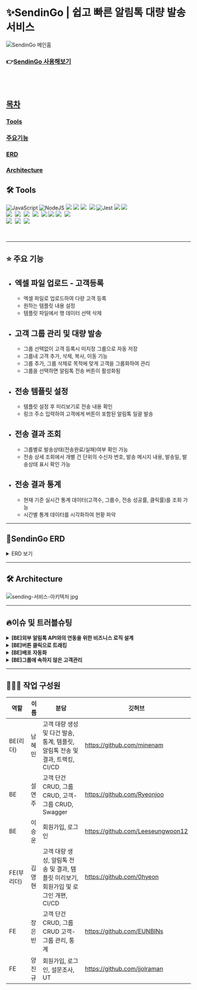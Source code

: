 # ✨SendinGo | 쉽고 빠른 알림톡 대량 발송 서비스

![SendinGo 메인홈](https://user-images.githubusercontent.com/121853931/233304202-48859725-6fcc-470d-bf53-b69d1a2b127a.jpg)

### 👉[SendinGo 사용해보기][sendingo-link]

[sendingo-link]: https://www.sendingo.site/ 'SendinGo 바로가기!'

## <br>

## [목차](#contents)

### [Tools](#tools)

### [주요기능](#주요-기능)

### [ERD](#sendingo-erd)

### [Architecture](#sending-서비스-아키텍처)

## 🛠 Tools

![JavaScript](https://img.shields.io/badge/javascript-%23323330.svg?style=for-the-badge&logo=javascript&logoColor=%23F7DF1E)
![NodeJS](https://img.shields.io/badge/node.js-6DA55F?style=for-the-badge&logo=node.js&logoColor=white)
<img src="https://img.shields.io/badge/express-000000?style=for-the-badge&logo=express&logoColor=white">
<img src="https://img.shields.io/badge/docker-2496ED?style=for-the-badge&logo=docker&logoColor=white">
<img src="https://img.shields.io/badge/-axios-black?style=for-the-badge&logo=axios&logoColor=white"/>&nbsp;
<img src="https://img.shields.io/badge/-Nginx-green?style=for-the-badge&logo=Nginx&logoColor=white">
![Jest](https://img.shields.io/badge/Jest-C21325?style=for-the-badge&logo=Jest&logoColor=white)
<img src="https://img.shields.io/badge/JSON Web Tokens-000000?style=for-the-badge&logo=JSON Web Tokens&logoColor=white">
<img src="https://img.shields.io/badge/-winston-green?style=for-the-badge&logo=winston&logoColor=white"/>&nbsp;
<br>
<img src="https://img.shields.io/badge/-amazonec2-FF9900?style=for-the-badge&logo=amazonec2&logoColor=white"/>&nbsp;
<img src="https://img.shields.io/badge/-redis-red?style=for-the-badge&logo=redis&logoColor=white"/>&nbsp;
<img src="https://img.shields.io/badge/-AWS ElastiCache-2962FF?style=for-the-badge&logo=AWS ElastiCache&logoColor=white"/>&nbsp;
<img src="https://img.shields.io/badge/-amazon cloudwatch-5BA745?style=for-the-badge&logo=amazon cloudwatch&logoColor=white"/>&nbsp;
<img src="https://img.shields.io/badge/github-%23121011.svg?style=for-the-badge&logo=github&logoColor=white">
<img src="https://img.shields.io/badge/githubactions-2088FF.svg?style=for-the-badge&logo=githubactions&logoColor=white">
<img src="https://img.shields.io/badge/-amazons3-EB001B?style=for-the-badge&logo=amazons3&logoColor=white"/>&nbsp;
<img src="https://img.shields.io/badge/-AWS CodeDeploy-5BA745?style=for-the-badge&logo=AWS CodeDeploy&logoColor=white"/>&nbsp;
<br>
<img src="https://img.shields.io/badge/-sequelize-blue?style=for-the-badge&logo=Sequelize&logoColor=white"/>&nbsp;
<img src="https://img.shields.io/badge/-mysql-blue?style=for-the-badge&logo=Mysql&logoColor=white"/>&nbsp;
<img src="https://img.shields.io/badge/-amazonrds-527FFF?style=for-the-badge&logo=amazonrds&logoColor=white"/>&nbsp;

<br>

---

## ⭐ **주요 기능**<a name="주요-기능"></a>

- ## **엑셀 파일 업로드 - 고객등록** <br>

  - 엑셀 파일로 업로드하여 다량 고객 등록
  - 원하는 템플릿 내용 설정
  - 템플릿 파일에서 행 데이터 선택 삭제

- ## **고객 그룹 관리 및 대량 발송** <br>

  - 그룹 선택없이 고객 등록시 미지정 그룹으로 자동 저장
  - 그룹내 고객 추가, 삭제, 복사, 이동 기능
  - 그룹 추가, 그룹 삭제로 목적에 맞게 고객을 그룹화하여 관리
  - 그룹을 선택하면 알림톡 전송 버튼이 활성화됨

- ## **전송 템플릿 설정** <br>

  - 템플릿 설정 후 미리보기로 전송 내용 확인
  - 링크 주소 입력하여 고객에게 버튼이 포함된 알림톡 일괄 발송

- ## **전송 결과 조회** <br>

  - 그룹별로 발송상태(전송완료/실패)여부 확인 가능
  - 전송 상세 조회에서 개별 건 단위의 수신자 번호, 발송 메시지 내용, 발송일, 발송상태 표시 확인 가능

- ## **전송 결과 통계** <br>

  - 현재 기준 실시간 통계 데이터(고객수, 그룹수, 전송 성공률, 클릭률)를 조회 가능
  - 시간별 통계 데이터를 시각화하여 현황 파악

---

## 📝SendinGo ERD<a name="sendingo-erd"></a>

<details>
<summary>ERD 보기</summary></br>
<div markdown="1">

![sendinGo-ERD (1)](https://user-images.githubusercontent.com/121853931/233146073-8f975088-f2a6-49ff-8f45-256fd7efc81e.png)

</div>
</details>

---

## 🛠 Architecture<a name="sending-서비스-아키텍처"></a>

![sending-서비스-아키텍처 jpg](https://user-images.githubusercontent.com/121853931/233131984-3a66adee-8880-41f5-8691-820c0f2c397e.jpg)

---

## 🔥이슈 및 트러블슈팅

<details>
<summary><b>[BE]외부 알림톡 API와의 연동을 위한 비즈니스 로직 설계</b></summary> <br/>
    
> **요구사항**

- 고객이 전송 버튼을 누르면, 외부 알림톡 전송 API 에 요청을 보내야 함
- 전송상태가 실시간으로 반영되면서 지속적인 외부 API 와의 상호작용이 필요함

> **문제사항**

- 프론트엔드에서 바로 알림톡 요청을 보낼지, 혹은 백엔드를 거쳐 알림톡 요청을 보낼지 통제권을 어디에 두어야 할지
- 외부 API 에서 받아온 값을 바로 프론트엔드에 보내 주고 DB에 저장할지, 혹은 외부API응답값을 DB에 저장한 뒤 프론트엔드 요청에 대한 응답으로 반환할지

> **해결방향**

- 시퀀스 다이어그램을 통해 각각의 장단점을 비교 분석
  ![BE 주도 시퀀스 다이어그램 jpg](https://user-images.githubusercontent.com/121853931/233253290-546b0f4f-d6b5-49c0-8bd1-be68d23914d6.jpg)
  ![FE 주도 시퀀스 다이어그램 jpg](https://user-images.githubusercontent.com/121853931/233253349-cf01b8f6-2cdb-4563-9347-2ad635b07818.jpg)

- Redis를 통해 자주 변하는 데이터를 저장해두고 비교적 변하지 않는 값을 DB에 저장하는 형태로 쿼리 요청을 최소화

> **의견결정**

- 전송 상태만을 위해 Redis 서버를 만들긴 어렵기 때문에 ElastiCache를 통해 서버 관리 로드를 축소
- axios를 활용한 리다이렉트로 자체 로직과 외부 요청이 순차적으로 진행되도록 처리

</details>

<details>
<summary><b>[BE]버튼 클릭으로 트래킹</b></summary><br/>
  
> **요구사항**

- 고객이 알림톡 버튼을 누르면, 로그 데이터가 생성되는 식으로 클릭률을 트래킹 시도
- 알리고 전송 API를 보내기 전에, 회원이 입력값 URL 을 redirect 최종 경로로 등록하기 위해 우리측에서 식별 가능한 값을 미리 만들어 URI를 심어야 함

> **문제사항**

- 어떤 값을 식별자로 사용할 것인가 - 각 엔티티마다 가지고 있는 ID를 포함하는 임시 uuid
- URL 에 쿼리, 파라미터, 별도의 식별자 중 어떤 형태로 식별 값을 넣을 것인가
- 해당 식별 값에 어떤 데이터베이스를 활용해야 할 것인가

> **해결방안**

- MySQL : 각 테이블마다 관계가 이미 일관되고 JOIN 등으로 여러 테이블을 참조해야 하기 때문에 응답 시간 및 복잡도가 늘어남
- Redis : 세션 Id 처럼 해당 값을 키:값 형태로 저장할 수 있는 가벼운 NoSQL 데이터베이스
- MongoDB : 식별값만 저장해야 하기 때문에, 해당 목적만으로 적용하기엔 무겁다고 판단

> **의사결정**

- 전송 전 / 전송 / 결과 조회 등의 여러 이벤트 흐름마다 해당 키의 값을 업데이트 해야 하기 때문에 빠른 조회가 가능한 인메모리 데이터베이스 채택
</details>

<details>
<summary><b>[BE]배포 자동화</b></summary><br/>
  
> **요구사항**

- 소스 코드 변화가 있을 때마다 배포를 위해 단순 반복 작업을 수행하는 것에 대한 비효율성

> **해결방향**

- Jenkins : 다양한 기능을 제공하나, 단기간에 숙달하기에는 필요한 사전 지식이 많이 필요
- Github Action : GitHub과 통합된 환경을 제공하고 사용이 빠르고 쉬움

> **의사결정**

- 초기 인프라 구축에 시간을 최소화하는 것이 기능 개발 시간을 효율적으로 사용할 수 있다고 판단.
- 배포 자동화를 단기간에 진행하기 위해 빠르고 어렵지 않게 다룰 수 있는 Github Action으로 선택

</details>
<details>
<summary><b>[BE]그룹에 속하지 않은 고객관리</b></summary><br/>
  
> **문제사항**

- 그룹 전체 목록에서 그룹에 속하지 않은 고객들이 조회되지 않아 인원수 차이가 발생함

> **해결방향**

- ERD 및 정책 변경 : 모든 클라이언트들은 그룹에 속하도록 처리
- 정책 유지 및 API 변경 : 그룹 미지정 클라이언트들만 따로 DB에서 조회하여 전체 조회 API 에 추가

> **의사결정**

- 서비스 정책을 변경하는 것이 API 확장성과 복잡도에 비해 시간과 노력이 덜 듦
- 우리가 원하는 것은 ‘그룹 미지정’ 이라는 개념이기 때문에 그룹의 형태를 차용하기로 함.

> **개선 및 보완**

- 최초 회원가입시 미지정 그룹 생성
- 그룹을 등록 안하는 고객 대량 생성, 고객 단건 생성 할 때 자동으로 미지정 그룹에 저장되도록 구현
- 같은 이름의 그룹이 존재할 경우 ‘그룹명(숫자)’ 형태로 추가되도록 변경

</details>

---

## 👨‍👩‍👧 작업 구성원

| 역할       | 이름   | 분담                                                                                 | 깃허브                            |
| ---------- | ------ | ------------------------------------------------------------------------------------ | --------------------------------- |
| BE(리더)   | 남혜민 | 고객 대량 생성 및 다건 발송, 통계, 템플릿, 알림톡 전송 및 결과, 트랙킹, CI/CD        | https://github.com/minenam        |
| BE         | 설연주 | 고객 단건 CRUD, 그룹 CRUD, 고객-그룹 CRUD, Swagger                                   | https://github.com/Ryeonjoo       |
| BE         | 이승운 | 회원가입, 로그인                                                                     | https://github.com/Leeseungwoon12 |
| FE(부리더) | 김영현 | 고객 대량 생성, 알림톡 전송 및 결과, 템플릿 미리보기, 회원가입 및 로그인 개편, CI/CD | https://github.com/0hyeon         |
| FE         | 장은빈 | 고객 단건 CRUD, 그룹 CRUD 고객-그룹 관리, 통계                                       | https://github.com/EUNBINs        |
| FE         | 양진규 | 회원가입, 로그인, 설문조사, UT                                                       | https://github.com/jjolraman      |
